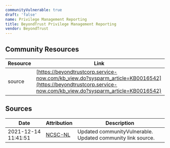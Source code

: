 ```yaml
---
communityVulnerable: true
draft: 'false'
name: Privilege Management Reporting
title: BeyondTrust Privilege Management Reporting
vendor: BeyondTrust
---
```



## Community Resources
| Resource | Link |
| --- | --- |
| source | [https://beyondtrustcorp.service-now.com/kb_view.do?sysparm_article=KB0016542](https://beyondtrustcorp.service-now.com/kb_view.do?sysparm_article=KB0016542) |


## Sources
| Date | Attribution | Description |
| --- | --- | --- |
| 2021-12-14 11:41:51 | [NCSC-NL](https://github.com/NCSC-NL/log4shell/blob/main/software/README.md) | Updated communityVulnerable. Updated community link source.  |
